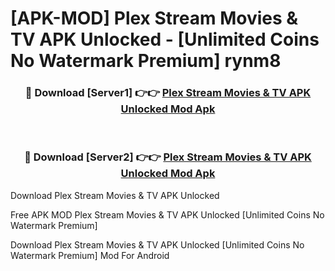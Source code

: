 # [APK-MOD] Plex  Stream Movies & TV APK Unlocked - [Unlimited Coins No Watermark Premium] rynm8



<div align="center">
<h3>🔴 Download [Server1] 👉👉 <a href="https://momento.my/?title=Plex__Stream_Movies_&_TV_APK_Unlocked">Plex  Stream Movies & TV APK Unlocked Mod Apk</a></h3><br>

<h3>🔴 Download [Server2] 👉👉 <a href="https://momento.my/?title=Plex__Stream_Movies_&_TV_APK_Unlocked">Plex  Stream Movies & TV APK Unlocked Mod Apk</a></h3>
</div>



Download Plex  Stream Movies & TV APK Unlocked 

Free APK MOD Plex  Stream Movies & TV APK Unlocked [Unlimited Coins No Watermark Premium]

Download Plex  Stream Movies & TV APK Unlocked [Unlimited Coins No Watermark Premium] Mod For Android
